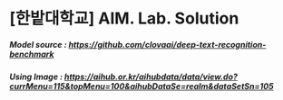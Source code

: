 # [한밭대학교] AIM. Lab. Solution

##### Model source : https://github.com/clovaai/deep-text-recognition-benchmark
##### Using Image : https://aihub.or.kr/aihubdata/data/view.do?currMenu=115&topMenu=100&aihubDataSe=realm&dataSetSn=105


